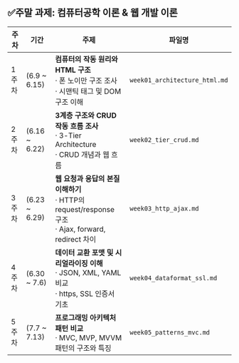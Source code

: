 ## ✅주말 과제: 컴퓨터공학 이론 & 웹 개발 이론

| 주차   | 기간             | 주제                                                                          | 파일명                           |
| ---- | -------------- | ------------------------------------------------------------------------------------ | ----------------------------- |
| 1주차  | (6.9 \~ 6.15)  | **컴퓨터의 작동 원리와 HTML 구조**<br>· 폰 노이만 구조 조사<br>· 시맨틱 태그 및 DOM 구조 이해                     | `week01_architecture_html.md` |
| 2주차  | (6.16 \~ 6.22) | **3계층 구조와 CRUD 작동 흐름 조사**<br>· 3-Tier Architecture<br>· CRUD 개념과 웹 흐름                | `week02_tier_crud.md`         |
| 3주차  | (6.23 \~ 6.29) | **웹 요청과 응답의 본질 이해하기**<br>· HTTP의 request/response 구조<br>· Ajax, forward, redirect 차이 | `week03_http_ajax.md`         |
| 4주차  | (6.30 \~ 7.6)  | **데이터 교환 포맷 및 시리얼라이징 이해**<br>· JSON, XML, YAML 비교<br>· https, SSL 인증서 기초             | `week04_dataformat_ssl.md`    |
| 5주차  | (7.7 \~ 7.13)  | **프로그래밍 아키텍처 패턴 비교**<br>· MVC, MVP, MVVM 패턴의 구조와 특징                                  | `week05_patterns_mvc.md`      |

